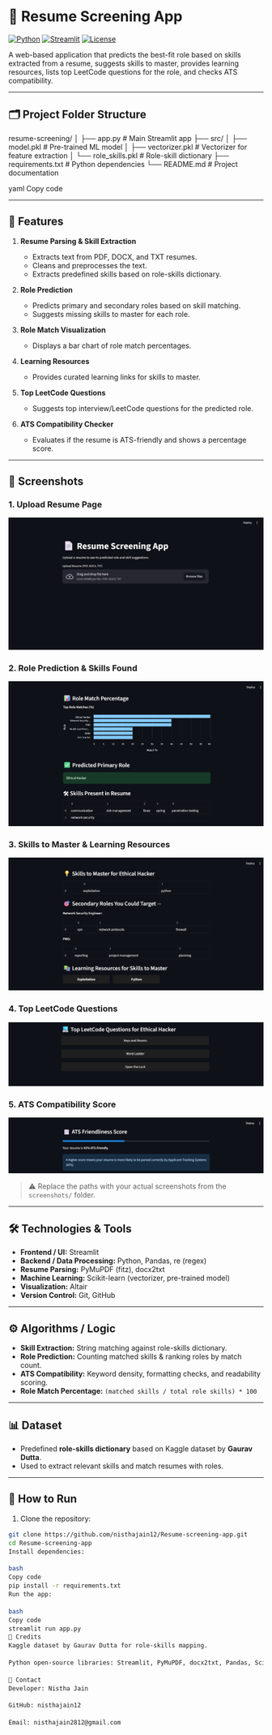 # 📄 Resume Screening App

[![Python](https://img.shields.io/badge/Python-3.11-blue?logo=python)](https://www.python.org/)
[![Streamlit](https://img.shields.io/badge/Streamlit-1.25-orange?logo=streamlit)](https://streamlit.io/)
[![License](https://img.shields.io/badge/License-MIT-green)](LICENSE)

A web-based application that predicts the best-fit role based on skills extracted from a resume, suggests skills to master, provides learning resources, lists top LeetCode questions for the role, and checks ATS compatibility.

---

## 🗂 Project Folder Structure

resume-screening/
│
├── app.py # Main Streamlit app
├── src/
│ ├── model.pkl # Pre-trained ML model
│ ├── vectorizer.pkl # Vectorizer for feature extraction
│ └── role_skills.pkl # Role-skill dictionary
├── requirements.txt # Python dependencies
└── README.md # Project documentation

yaml
Copy code

---

## 🚀 Features

1. **Resume Parsing & Skill Extraction**
   - Extracts text from PDF, DOCX, and TXT resumes.
   - Cleans and preprocesses the text.
   - Extracts predefined skills based on role-skills dictionary.

2. **Role Prediction**
   - Predicts primary and secondary roles based on skill matching.
   - Suggests missing skills to master for each role.

3. **Role Match Visualization**
   - Displays a bar chart of role match percentages.

4. **Learning Resources**
   - Provides curated learning links for skills to master.

5. **Top LeetCode Questions**
   - Suggests top interview/LeetCode questions for the predicted role.

6. **ATS Compatibility Checker**
   - Evaluates if the resume is ATS-friendly and shows a percentage score.

---

## 📸 Screenshots

### 1. Upload Resume Page
![Upload Resume](screenshots/upload_resume.png)

### 2. Role Prediction & Skills Found
![Role Prediction](screenshots/role_prediction.png)

### 3. Skills to Master & Learning Resources
![Skills & Resources](screenshots/skills_resources.png)

### 4. Top LeetCode Questions
![LeetCode Questions](screenshots/leetcode_questions.png)

### 5. ATS Compatibility Score
![ATS Check](screenshots/ats_score.png)

> ⚠️ Replace the paths with your actual screenshots from the `screenshots/` folder.

---

## 🛠 Technologies & Tools

- **Frontend / UI:** Streamlit
- **Backend / Data Processing:** Python, Pandas, re (regex)
- **Resume Parsing:** PyMuPDF (fitz), docx2txt
- **Machine Learning:** Scikit-learn (vectorizer, pre-trained model)
- **Visualization:** Altair
- **Version Control:** Git, GitHub

---

## ⚙ Algorithms / Logic

- **Skill Extraction:** String matching against role-skills dictionary.
- **Role Prediction:** Counting matched skills & ranking roles by match count.
- **ATS Compatibility:** Keyword density, formatting checks, and readability scoring.
- **Role Match Percentage:** `(matched skills / total role skills) * 100`

---

## 📊 Dataset

- Predefined **role-skills dictionary** based on Kaggle dataset by **Gaurav Dutta**.
- Used to extract relevant skills and match resumes with roles.

---

## 📂 How to Run

1. Clone the repository:

```bash
git clone https://github.com/nisthajain12/Resume-screening-app.git
cd Resume-screening-app
Install dependencies:

bash
Copy code
pip install -r requirements.txt
Run the app:

bash
Copy code
streamlit run app.py
🙏 Credits
Kaggle dataset by Gaurav Dutta for role-skills mapping.

Python open-source libraries: Streamlit, PyMuPDF, docx2txt, Pandas, Scikit-learn, Altair.

📧 Contact
Developer: Nistha Jain

GitHub: nisthajain12

Email: nisthajain2812@gmail.com
